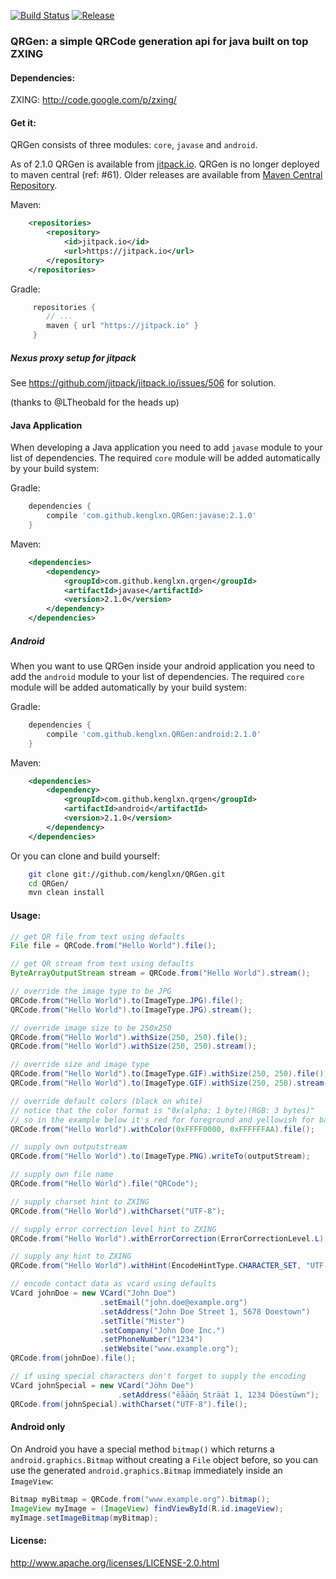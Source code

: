 [![Build Status](https://travis-ci.org/kenglxn/QRGen.png?branch=master)](https://travis-ci.org/kenglxn/QRGen)
[![Release](https://img.shields.io/github/tag/kenglxn/QRGen.svg?label=JitPack)](https://jitpack.io/#kenglxn/QRGen)

### QRGen: a simple QRCode generation api for java built on top ZXING

#### Dependencies:

ZXING: http://code.google.com/p/zxing/

#### Get it:

QRGen consists of three modules: ```core```, ```javase``` and ```android```.

As of 2.1.0 QRGen is available from [jitpack.io](https://jitpack.io/#kenglxn/QRGen). QRGen is no longer deployed to maven central (ref: #61).
Older releases are available from [Maven Central Repository](http://search.maven.org/#browse%7C-852965118).

Maven:

```xml
    <repositories>
        <repository>
            <id>jitpack.io</id>
            <url>https://jitpack.io</url>
        </repository>
    </repositories>
```

Gradle:

```gradle
     repositories {
        // ...
        maven { url "https://jitpack.io" }
     }
```

##### Nexus proxy setup for jitpack

See https://github.com/jitpack/jitpack.io/issues/506 for solution.

(thanks to @LTheobald for the heads up)

#### Java Application

When developing a Java application you need to add ```javase``` module to your list of dependencies. The required ```core``` module will be added automatically by your build system:


Gradle:

```gradle
    dependencies {
        compile 'com.github.kenglxn.QRGen:javase:2.1.0'
    }
```

Maven:

```xml
    <dependencies>
        <dependency>
            <groupId>com.github.kenglxn.qrgen</groupId>
            <artifactId>javase</artifactId>
            <version>2.1.0</version>
        </dependency>
    </dependencies>
```

##### Android

When you want to use QRGen inside your android application you need to add the ```android``` module to your list of dependencies. The required ```core``` module will be added automatically by your build system:

Gradle:

```gradle
    dependencies {
        compile 'com.github.kenglxn.QRGen:android:2.1.0'
    }
```

Maven:

```xml
    <dependencies>
        <dependency>
            <groupId>com.github.kenglxn.qrgen</groupId>
            <artifactId>android</artifactId>
            <version>2.1.0</version>
        </dependency>
    </dependencies>
```

Or you can clone and build yourself:

```bash
    git clone git://github.com/kenglxn/QRGen.git
    cd QRGen/
    mvn clean install
```

#### Usage:

```java
// get QR file from text using defaults
File file = QRCode.from("Hello World").file();

// get QR stream from text using defaults
ByteArrayOutputStream stream = QRCode.from("Hello World").stream();

// override the image type to be JPG
QRCode.from("Hello World").to(ImageType.JPG).file();
QRCode.from("Hello World").to(ImageType.JPG).stream();

// override image size to be 250x250
QRCode.from("Hello World").withSize(250, 250).file();
QRCode.from("Hello World").withSize(250, 250).stream();

// override size and image type
QRCode.from("Hello World").to(ImageType.GIF).withSize(250, 250).file();
QRCode.from("Hello World").to(ImageType.GIF).withSize(250, 250).stream();

// override default colors (black on white)
// notice that the color format is "0x(alpha: 1 byte)(RGB: 3 bytes)"
// so in the example below it's red for foreground and yellowish for background, both 100% alpha (FF).
QRCode.from("Hello World").withColor(0xFFFF0000, 0xFFFFFFAA).file();

// supply own outputstream
QRCode.from("Hello World").to(ImageType.PNG).writeTo(outputStream);

// supply own file name
QRCode.from("Hello World").file("QRCode");

// supply charset hint to ZXING
QRCode.from("Hello World").withCharset("UTF-8");

// supply error correction level hint to ZXING
QRCode.from("Hello World").withErrorCorrection(ErrorCorrectionLevel.L);

// supply any hint to ZXING
QRCode.from("Hello World").withHint(EncodeHintType.CHARACTER_SET, "UTF-8");

// encode contact data as vcard using defaults
VCard johnDoe = new VCard("John Doe")
                    .setEmail("john.doe@example.org")
                    .setAddress("John Doe Street 1, 5678 Doestown")
                    .setTitle("Mister")
                    .setCompany("John Doe Inc.")
                    .setPhoneNumber("1234")
                    .setWebsite("www.example.org");
QRCode.from(johnDoe).file();

// if using special characters don't forget to supply the encoding
VCard johnSpecial = new VCard("Jöhn Dɵe")
                        .setAddress("ëåäöƞ Sträät 1, 1234 Döestüwn");
QRCode.from(johnSpecial).withCharset("UTF-8").file();

```

#### Android only

On Android you have a special method `bitmap()` which returns a `android.graphics.Bitmap` without creating a `File` object before, so you can use the generated `android.graphics.Bitmap` immediately inside an `ImageView`:

```java
Bitmap myBitmap = QRCode.from("www.example.org").bitmap();
ImageView myImage = (ImageView) findViewById(R.id.imageView);
myImage.setImageBitmap(myBitmap);
```

#### License:

http://www.apache.org/licenses/LICENSE-2.0.html
